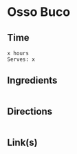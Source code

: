 # Osso Buco

## Time 
```
x hours
Serves: x
```

## Ingredients
```

```


## Directions
```

```


## Link(s)
```

```
